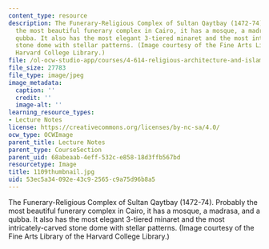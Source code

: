 ```yaml
---
content_type: resource
description: The Funerary-Religious Complex of Sultan Qaytbay (1472-74). Probably
  the most beautiful funerary complex in Cairo, it has a mosque, a madrasa, and a
  qubba. It also has the most elegant 3-tiered minaret and the most intricately-carved
  stone dome with stellar patterns. (Image courtesy of the Fine Arts Library of the
  Harvard College Library.)
file: /ol-ocw-studio-app/courses/4-614-religious-architecture-and-islamic-cultures-fall-2002/53ec5a34092e43c92565c9a75d96b8a5_1109thumbnail.jpg
file_size: 27783
file_type: image/jpeg
image_metadata:
  caption: ''
  credit: ''
  image-alt: ''
learning_resource_types:
- Lecture Notes
license: https://creativecommons.org/licenses/by-nc-sa/4.0/
ocw_type: OCWImage
parent_title: Lecture Notes
parent_type: CourseSection
parent_uid: 68abeaab-4eff-532c-e858-18d3ffb567bd
resourcetype: Image
title: 1109thumbnail.jpg
uid: 53ec5a34-092e-43c9-2565-c9a75d96b8a5
---
```

The Funerary-Religious Complex of Sultan Qaytbay (1472-74). Probably the most beautiful funerary complex in Cairo, it has a mosque, a madrasa, and a qubba. It also has the most elegant 3-tiered minaret and the most intricately-carved stone dome with stellar patterns. (Image courtesy of the Fine Arts Library of the Harvard College Library.)